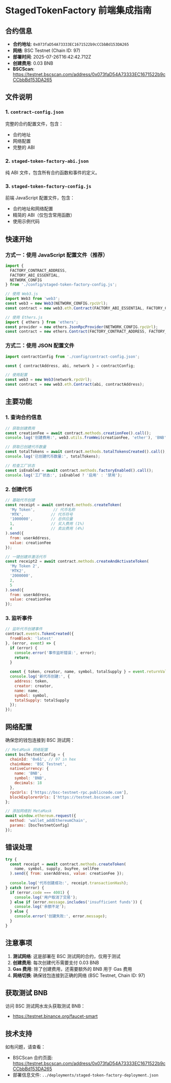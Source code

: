 # StagedTokenFactory 前端集成指南

## 合约信息

- **合约地址**: `0x073faD54A73333EC1671522b9cCCbbBd153DA265`
- **网络**: BSC Testnet (Chain ID: 97)
- **部署时间**: 2025-07-26T16:42:42.712Z
- **创建费用**: 0.03 BNB
- **BSCScan**: https://testnet.bscscan.com/address/0x073faD54A73333EC1671522b9cCCbbBd153DA265

## 文件说明

### 1. `contract-config.json`
完整的合约配置文件，包含：
- 合约地址
- 网络配置
- 完整的 ABI

### 2. `staged-token-factory-abi.json`
纯 ABI 文件，包含所有合约函数和事件的定义。

### 3. `staged-token-factory-config.js`
前端 JavaScript 配置文件，包含：
- 合约地址和网络配置
- 精简的 ABI（仅包含常用函数）
- 使用示例代码

## 快速开始

### 方式一：使用 JavaScript 配置文件（推荐）

```javascript
import { 
  FACTORY_CONTRACT_ADDRESS, 
  FACTORY_ABI_ESSENTIAL, 
  NETWORK_CONFIG 
} from './config/staged-token-factory-config.js';

// 使用 Web3.js
import Web3 from 'web3';
const web3 = new Web3(NETWORK_CONFIG.rpcUrl);
const contract = new web3.eth.Contract(FACTORY_ABI_ESSENTIAL, FACTORY_CONTRACT_ADDRESS);

// 使用 Ethers.js
import { ethers } from 'ethers';
const provider = new ethers.JsonRpcProvider(NETWORK_CONFIG.rpcUrl);
const contract = new ethers.Contract(FACTORY_CONTRACT_ADDRESS, FACTORY_ABI_ESSENTIAL, provider);
```

### 方式二：使用 JSON 配置文件

```javascript
import contractConfig from './config/contract-config.json';

const { contractAddress, abi, network } = contractConfig;

// 使用配置
const web3 = new Web3(network.rpcUrl);
const contract = new web3.eth.Contract(abi, contractAddress);
```

## 主要功能

### 1. 查询合约信息

```javascript
// 获取创建费用
const creationFee = await contract.methods.creationFee().call();
console.log('创建费用:', web3.utils.fromWei(creationFee, 'ether'), 'BNB');

// 获取已创建代币数量
const totalTokens = await contract.methods.totalTokensCreated().call();
console.log('已创建代币数量:', totalTokens);

// 检查工厂状态
const isEnabled = await contract.methods.factoryEnabled().call();
console.log('工厂状态:', isEnabled ? '启用' : '禁用');
```

### 2. 创建代币

```javascript
// 基础代币创建
const receipt = await contract.methods.createToken(
  'My Token',        // 代币名称
  'MTK',            // 代币符号
  '1000000',        // 总供应量
  1,                // 买入费用 (1%)
  4                 // 卖出费用 (4%)
).send({
  from: userAddress,
  value: creationFee
});

// 一键创建并激活代币
const receipt2 = await contract.methods.createAndActivateToken(
  'My Token 2',
  'MTK2',
  '2000000',
  2,
  5
).send({
  from: userAddress,
  value: creationFee
});
```

### 3. 监听事件

```javascript
// 监听代币创建事件
contract.events.TokenCreated({
  fromBlock: 'latest'
}, (error, event) => {
  if (error) {
    console.error('事件监听错误:', error);
    return;
  }
  
  const { token, creator, name, symbol, totalSupply } = event.returnValues;
  console.log('新代币创建:', {
    address: token,
    creator: creator,
    name: name,
    symbol: symbol,
    totalSupply: totalSupply
  });
});
```

## 网络配置

确保您的钱包连接到 BSC 测试网：

```javascript
// MetaMask 网络配置
const bscTestnetConfig = {
  chainId: '0x61', // 97 in hex
  chainName: 'BSC Testnet',
  nativeCurrency: {
    name: 'BNB',
    symbol: 'BNB',
    decimals: 18
  },
  rpcUrls: ['https://bsc-testnet-rpc.publicnode.com'],
  blockExplorerUrls: ['https://testnet.bscscan.com']
};

// 添加网络到 MetaMask
await window.ethereum.request({
  method: 'wallet_addEthereumChain',
  params: [bscTestnetConfig]
});
```

## 错误处理

```javascript
try {
  const receipt = await contract.methods.createToken(
    name, symbol, supply, buyFee, sellFee
  ).send({ from: userAddress, value: creationFee });
  
  console.log('代币创建成功:', receipt.transactionHash);
} catch (error) {
  if (error.code === 4001) {
    console.log('用户取消了交易');
  } else if (error.message.includes('insufficient funds')) {
    console.log('余额不足');
  } else {
    console.error('创建失败:', error.message);
  }
}
```

## 注意事项

1. **测试网络**: 这是部署在 BSC 测试网的合约，仅用于测试
2. **创建费用**: 每次创建代币需要支付 0.03 BNB
3. **Gas 费用**: 除了创建费用，还需要额外的 BNB 用于 Gas 费用
4. **网络切换**: 确保钱包连接到正确的网络 (BSC Testnet, Chain ID: 97)

## 获取测试 BNB

访问 BSC 测试网水龙头获取测试 BNB：
- https://testnet.binance.org/faucet-smart

## 技术支持

如有问题，请查看：
- BSCScan 合约页面: https://testnet.bscscan.com/address/0x073faD54A73333EC1671522b9cCCbbBd153DA265
- 部署信息文件: `../deployments/staged-token-factory-deployment.json`
